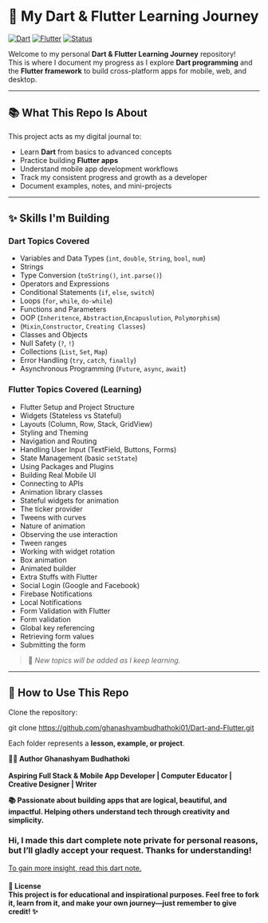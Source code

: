 # 🚀 My Dart & Flutter Learning Journey

[![Dart](https://img.shields.io/badge/Dart-Basics%20Completed-orange?style=flat-square&logo=dart)](https://dart.dev/) 
[![Flutter](https://img.shields.io/badge/Flutter-UI%20Learning-orange?style=flat-square&logo=flutter)](https://flutter.dev/) 
[![Status](https://img.shields.io/badge/Status-Pending-orange?style=flat-square)]()


Welcome to my personal **Dart & Flutter Learning Journey** repository!  
This is where I document my progress as I explore **Dart programming** and the **Flutter framework** to build cross-platform apps for mobile, web, and desktop.

---

## 📚 What This Repo Is About
This project acts as my digital journal to:

- Learn **Dart** from basics to advanced concepts  
- Practice building **Flutter apps**  
- Understand mobile app development workflows  
- Track my consistent progress and growth as a developer  
- Document examples, notes, and mini-projects  

---

## ✨ Skills I'm Building

### Dart Topics Covered 
- Variables and Data Types (`int`, `double`, `String`, `bool`, `num`)
- Strings  
- Type Conversion (`toString()`, `int.parse()`)  
- Operators and Expressions  
- Conditional Statements (`if`, `else`, `switch`)  
- Loops (`for`, `while`, `do-while`)  
- Functions and Parameters
- OOP (`Inheritence`, `Abstraction`,`Encapuslution`, `Polymorphism`)
-  (`Mixin`,`Constructor`, `Creating Classes`)    
- Classes and Objects  
- Null Safety (`?`, `!`)  
- Collections (`List`, `Set`, `Map`)  
- Error Handling (`try`, `catch`, `finally`)  
- Asynchronous Programming (`Future`, `async`, `await`)  

### Flutter Topics Covered (Learning)
- Flutter Setup and Project Structure  
- Widgets (Stateless vs Stateful)  
- Layouts (Column, Row, Stack, GridView)  
- Styling and Theming  
- Navigation and Routing  
- Handling User Input (TextField, Buttons, Forms)  
- State Management (basic `setState`)  
- Using Packages and Plugins  
- Building Real Mobile UI  
- Connecting to APIs
- Animation library classes
- Stateful widgets for animation
- The ticker provider
- Tweens with curves
- Nature of animation
- Observing the use interaction
- Tween ranges
- Working with widget rotation
- Box animation
- Animated builder
- Extra Stuffs with Flutter
- Social Login (Google and Facebook)
- Firebase Notifications
- Local Notifications
- Form Validation with Flutter
- Form validation
- Global key referencing
- Retrieving form values
- Submitting the form
> 🧪 *New topics will be added as I keep learning.*  

---

## 🧠 How to Use This Repo
Clone the repository:

git clone https://github.com/ghanashyambudhathoki01/Dart-and-Flutter.git

Each folder represents a **lesson, example, or project**.  

<strong>
🧑‍🎓 Author Ghanashyam Budhathoki <br> <br>
Aspiring Full Stack & Mobile App Developer | Computer Educator | Creative Designer | Writer

📚 Passionate about building apps that are logical, beautiful, and impactful.
Helping others understand tech through creativity and simplicity.</strong>

<h3>Hi,  I made this dart complete note private for personal reasons, but I’ll gladly accept your request. Thanks for understanding! </h3>

<a href="https://www.notion.so/266c3cb5e1a6819e85b9f86caf084bbe" target="_blank">To gain more insight, read this dart note.</a>


<h4>📜 License <br>
This project is for educational and inspirational purposes.
Feel free to fork it, learn from it, and make your own journey—just remember to give credit! ✨</h4>
